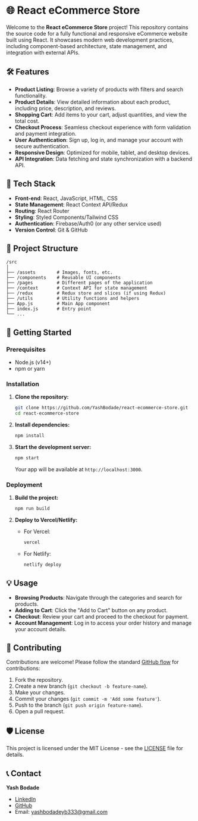 

# 🌐 React eCommerce Store

Welcome to the **React eCommerce Store** project! This repository contains the source code for a fully functional and responsive eCommerce website built using React. It showcases modern web development practices, including component-based architecture, state management, and integration with external APIs.


## 🛠️ Features

- **Product Listing**: Browse a variety of products with filters and search functionality.
- **Product Details**: View detailed information about each product, including price, description, and reviews.
- **Shopping Cart**: Add items to your cart, adjust quantities, and view the total cost.
- **Checkout Process**: Seamless checkout experience with form validation and payment integration.
- **User Authentication**: Sign up, log in, and manage your account with secure authentication.
- **Responsive Design**: Optimized for mobile, tablet, and desktop devices.
- **API Integration**: Data fetching and state synchronization with a backend API.

## 🧩 Tech Stack

- **Front-end**: React, JavaScript, HTML, CSS
- **State Management**: React Context API/Redux
- **Routing**: React Router
- **Styling**: Styled Components/Tailwind CSS
- **Authentication**: Firebase/Auth0 (or any other service used)
- **Version Control**: Git & GitHub

## 📂 Project Structure

```
/src
│
├── /assets        # Images, fonts, etc.
├── /components    # Reusable UI components
├── /pages         # Different pages of the application
├── /context       # Context API for state management
├── /redux         # Redux store and slices (if using Redux)
├── /utils         # Utility functions and helpers
├── App.js         # Main App component
├── index.js       # Entry point
└── ...
```

## 🚀 Getting Started

### Prerequisites

- Node.js (v14+)
- npm or yarn

### Installation

1. **Clone the repository:**
   ```bash
   git clone https://github.com/YashBodade/react-ecommerce-store.git
   cd react-ecommerce-store
   ```

2. **Install dependencies:**
   ```bash
   npm install
   ```

3. **Start the development server:**
   ```bash
   npm start
   ```
   Your app will be available at `http://localhost:3000`.

### Deployment

1. **Build the project:**
   ```bash
   npm run build
   ```

2. **Deploy to Vercel/Netlify:**
   - For Vercel:
     ```bash
     vercel
     ```
   - For Netlify:
     ```bash
     netlify deploy
     ```

## 💡 Usage

- **Browsing Products**: Navigate through the categories and search for products.
- **Adding to Cart**: Click the "Add to Cart" button on any product.
- **Checkout**: Review your cart and proceed to the checkout for payment.
- **Account Management**: Log in to access your order history and manage your account details.

## 🤝 Contributing

Contributions are welcome! Please follow the standard [GitHub flow](https://guides.github.com/introduction/flow/) for contributions:

1. Fork the repository.
2. Create a new branch (`git checkout -b feature-name`).
3. Make your changes.
4. Commit your changes (`git commit -m 'Add some feature'`).
5. Push to the branch (`git push origin feature-name`).
6. Open a pull request.

## 🛡️ License

This project is licensed under the MIT License - see the [LICENSE](./LICENSE) file for details.

## 📞 Contact

**Yash Bodade**

- [LinkedIn](https://www.linkedin.com/in/yash-bodade-pradip/)
- [GitHub](https://github.com/YashBodade)
- Email: yashbodadeyb333@gmail.com
